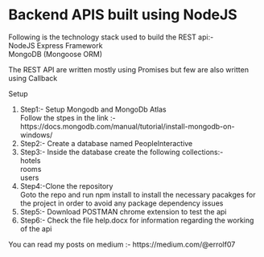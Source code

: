# Backend APIS built using NodeJS

Following is the technology stack used to build the REST api:- <br>
NodeJS Express Framework<br>
MongoDB (Mongoose ORM)

The REST API are written mostly using Promises but few are also written using Callback

Setup
<div>
 <ol>
   <li>
      Step1:- Setup Mongodb and MongoDb Atlas <br>
      Follow the stpes in the link :-https://docs.mongodb.com/manual/tutorial/install-mongodb-on-windows/
   </li>
   <li>Step2:- Create a database named PeopleInteractive</li>
   <li>Step3:- Inside the database create the following collections:- 
     <br> hotels </br> rooms </br> users </br>
   </li>
   <li>Step4:-Clone the repository <br>
        Goto the repo and run npm install to install the necessary pacakges for the project in order to avoid any package dependency issues
   </li>
   <li>Step5:- Download POSTMAN chrome extension to test the api </li>
   <li>Step6:- Check the file help.docx for information regarding the working of the api</li>
</ol>
</div>
<div>
  You can read my posts on medium :- https://medium.com/@errolf07
</div>
